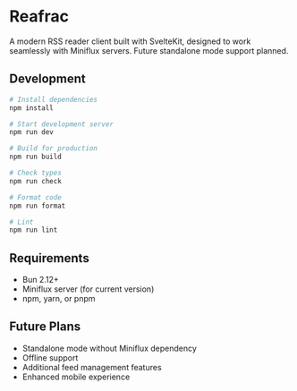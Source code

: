 # Reafrac

A modern RSS reader client built with SvelteKit, designed to work seamlessly with Miniflux servers. Future standalone mode support planned.

## Development

```bash
# Install dependencies
npm install

# Start development server
npm run dev

# Build for production
npm run build

# Check types
npm run check

# Format code
npm run format

# Lint
npm run lint
```

## Requirements

- Bun 2.12+
- Miniflux server (for current version)
- npm, yarn, or pnpm

## Future Plans

- Standalone mode without Miniflux dependency
- Offline support
- Additional feed management features
- Enhanced mobile experience
